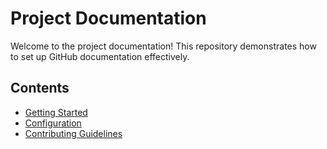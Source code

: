 # Project Documentation

Welcome to the project documentation! This repository demonstrates how to set up GitHub documentation effectively.

## Contents

- [Getting Started](getting-started.md)
- [Configuration](configuration.md)
- [Contributing Guidelines](contributing.md)